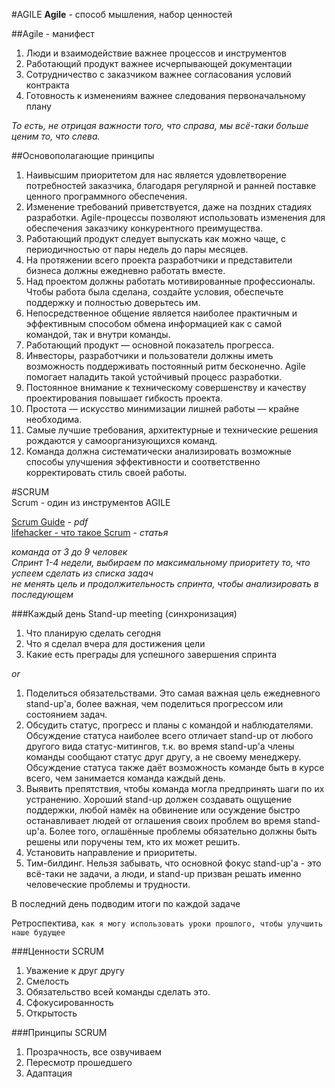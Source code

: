 #AGILE
__Agile__ - способ мышления, набор ценностей

##Agile - манифест  
1. Люди и взаимодействие важнее процессов и инструментов  
2. Работающий продукт важнее исчерпывающей документации  
3. Сотрудничество с заказчиком важнее согласования условий контракта  
4. Готовность к изменениям важнее следования первоначальному плану  

_То есть, не отрицая важности того, что справа, 
мы всё-таки больше ценим то, что слева._

##Основополагающие принципы 
1. Наивысшим приоритетом для нас является удовлетворение потребностей 
заказчика, благодаря регулярной и ранней поставке ценного программного 
обеспечения.
2. Изменение требований приветствуется, даже на поздних стадиях разработки. 
Agile-процессы позволяют использовать изменения для обеспечения заказчику
конкурентного преимущества.
3. Работающий продукт следует выпускать как можно чаще, с периодичностью 
от пары недель до пары месяцев.
4. На протяжении всего проекта разработчики и представители бизнеса должны 
ежедневно работать вместе.
5. Над проектом должны работать мотивированные профессионалы. Чтобы 
работа была сделана, создайте условия, обеспечьте поддержку и полностью 
доверьтесь им.
6. Непосредственное общение является наиболее практичным и эффективным 
способом обмена информацией как с самой командой, так и внутри команды.
7. Работающий продукт — основной показатель прогресса.
8. Инвесторы, разработчики и пользователи должны иметь возможность 
поддерживать постоянный ритм бесконечно. Agile помогает наладить такой 
устойчивый процесс разработки.
9. Постоянное внимание к техническому совершенству и качеству 
проектирования повышает гибкость проекта.
10. Простота — искусство минимизации лишней работы — крайне необходима.
11. Самые лучшие требования, архитектурные и технические решения рождаются 
у самоорганизующихся команд.
12. Команда должна систематически анализировать возможные способы 
улучшения эффективности и соответственно корректировать 
стиль своей работы.

#SCRUM  
Scrum - один из инструментов AGILE  

[Scrum Guide](http://www.scrumguides.org/docs/scrumguide/v1/Scrum-Guide-RUS.pdf) - _pdf_  
[lifehacker - что такое Scrum](https://lifehacker.ru/2016/05/24/chto-takoe-scrum/) - _статья_  

_команда от 3 до 9 человек  
Спринт 1-4 недели, выбираем по максимальному приоритету то, что успеем сделать из списка задач  
не менять цель и продолжительность спринта, чтобы анализировать в последующем_

###Каждый день Stand-up meeting (синхронизация)  
1. Что планирую сделать сегодня  
2. Что я сделал вчера для достижения цели   
3. Какие есть преграды для успешного завершения спринта  

_or_  

1. Поделиться обязательствами. Это самая важная цель ежедневного stand-up'а, более важная, чем поделиться прогрессом или состоянием задач.
2. Обсудить статус, прогресс и планы с командой и наблюдателями. Обсуждение статуса наиболее всего отличает stand-up от любого другого вида статус-митингов, т.к. во время stand-up'а члены команды сообщают статус друг другу, а не своему менеджеру. Обсуждение статуса также даёт возможность команде быть в курсе всего, чем занимается команда каждый день.
3. Выявить препятствия, чтобы команда могла предпринять шаги по их устранению. Хороший stand-up должен создавать ощущение поддержки, любой намёк на обвинение или осуждение быстро останавливает людей от оглашения своих проблем во время stand-up'а. Более того, оглашённые проблемы обязательно должны быть решены или поручены тем, кто их может решить.
4. Установить направление и приоритеты.
5. Тим-билдинг. Нельзя забывать, что основной фокус stand-up'а - это всё-таки не задачи, а люди, и stand-up призван решать именно человеческие проблемы и трудности.

В последний день подводим итоги по каждой задаче

Ретроспектива, `как я могу использовать уроки прошлого, чтобы улучшить наше будущее`  

###Ценности SCRUM 
1. Уважение к друг другу
2. Смелость  
3. Обязательство всей команды сделать это. 
4. Сфокусированность
5. Открытость

###Принципы SCRUM
1. Прозрачность, все озвучиваем
2. Пересмотр прошедшего
3. Адаптация
